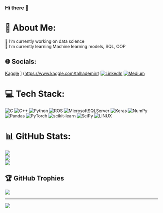 ### Hi there 👋

# 💫 About Me:
🔭 I’m currently working on data science <br>🌱 I’m currently learning  Machine learning models, SQL, OOP


## 🌐 Socials:
[Kaggle](https://upload.wikimedia.org/wikipedia/commons/7/7c/Kaggle_logo.png) ] (https://www.kaggle.com/talhademirr)
[![LinkedIn](https://img.shields.io/badge/LinkedIn-%230077B5.svg?logo=linkedin&logoColor=white)](https://linkedin.com/in/https://www.linkedin.com/in/talhadmr/) [![Medium](https://img.shields.io/badge/Medium-12100E?logo=medium&logoColor=white)](https://medium.com/@https://medium.com/@demirtalha093) 

# 💻 Tech Stack:
![C](https://img.shields.io/badge/c-%2300599C.svg?style=for-the-badge&logo=c&logoColor=white) ![C++](https://img.shields.io/badge/c++-%2300599C.svg?style=for-the-badge&logo=c%2B%2B&logoColor=white) ![Python](https://img.shields.io/badge/python-3670A0?style=for-the-badge&logo=python&logoColor=ffdd54) ![ROS](https://img.shields.io/badge/ros-%230A0FF9.svg?style=for-the-badge&logo=ros&logoColor=white) ![MicrosoftSQLServer](https://img.shields.io/badge/Microsoft%20SQL%20Sever-CC2927?style=for-the-badge&logo=microsoft%20sql%20server&logoColor=white) ![Keras](https://img.shields.io/badge/Keras-%23D00000.svg?style=for-the-badge&logo=Keras&logoColor=white) ![NumPy](https://img.shields.io/badge/numpy-%23013243.svg?style=for-the-badge&logo=numpy&logoColor=white) ![Pandas](https://img.shields.io/badge/pandas-%23150458.svg?style=for-the-badge&logo=pandas&logoColor=white) ![PyTorch](https://img.shields.io/badge/PyTorch-%23EE4C2C.svg?style=for-the-badge&logo=PyTorch&logoColor=white) ![scikit-learn](https://img.shields.io/badge/scikit--learn-%23F7931E.svg?style=for-the-badge&logo=scikit-learn&logoColor=white) ![SciPy](https://img.shields.io/badge/SciPy-%230C55A5.svg?style=for-the-badge&logo=scipy&logoColor=%white) ![LINUX](https://img.shields.io/badge/Linux-FCC624?style=for-the-badge&logo=linux&logoColor=black)
# 📊 GitHub Stats:
![](https://github-readme-stats.vercel.app/api?username=Talhadmr&theme=radical&hide_border=false&include_all_commits=false&count_private=true)<br/>
![](https://github-readme-streak-stats.herokuapp.com/?user=Talhadmr&theme=radical&hide_border=false)<br/>
![](https://github-readme-stats.vercel.app/api/top-langs/?username=Talhadmr&theme=radical&hide_border=false&include_all_commits=false&count_private=true&layout=compact)

## 🏆 GitHub Trophies
![](https://github-profile-trophy.vercel.app/?username=Talhadmr&theme=dracula&no-frame=false&no-bg=true&margin-w=4)

---
[![](https://visitcount.itsvg.in/api?id=Talhadmr&icon=0&color=3)](https://visitcount.itsvg.in)

<!-- Proudly created with GPRM ( https://gprm.itsvg.in ) -->
